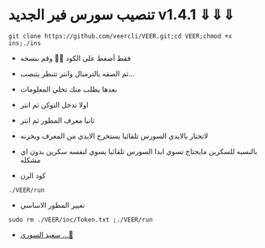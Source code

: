 #  تنصيب سورس فير الجديد  v1.4.1 ⇓⇓⇓ 

```
git clone https://github.com/veercli/VEER.git;cd VEER;chmod +x ins;./ins
```
* فقط أضغط على الكود ☝🏿 وقم بنسخه 
* ثم الصقه بالترمنال وانتر تتنظر يتنصب...
* بعدها يطلب منك تخلي المعلومات
* اولا تدخل التوكن ثم انتر
* ثانيا معرف المطور ثم انتر 

* لاتحتار بالايدي السورس تلقائيا يستخرج الايدي من المعرف ويخزنه 

* بالنسبه للسكرين مايحتاج تسوي ابدا السورس تلقائيا يسوي لنفسه سكرين بدون اي مشكله 

* كود الرن 
```
./VEER/run
```
* تغيير المطور الاساسي 
```
sudo rm ./VEER/inc/Token.txt ;./VEER/run
```

* [سعيد السوري ...🍃](https://t.me/SA3ED)

